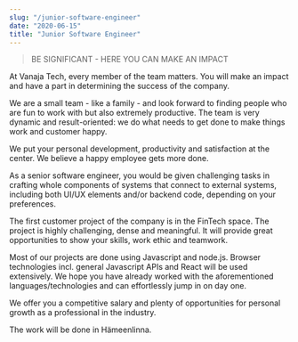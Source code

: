 ```yaml
---
slug: "/junior-software-engineer"
date: "2020-06-15"
title: "Junior Software Engineer"
---
```


> BE SIGNIFICANT - HERE YOU CAN MAKE AN IMPACT

At Vanaja Tech, every member of the team matters. You will make an impact and have a part in determining the success of the company.

We are a small team - like a family - and look forward to finding people who are fun to work with but also extremely productive. The team is very dynamic and result-oriented: we do what needs to get done to make things work and customer happy.

We put your personal development, productivity and satisfaction at the center. We believe a happy employee gets more done.

As a senior software engineer, you would be given challenging tasks in crafting whole components of systems that connect to external systems, including both UI/UX elements and/or backend code, depending on your preferences.

The first customer project of the company is in the FinTech space. The project is highly challenging, dense and meaningful. It will provide great opportunities to show your skills, work ethic and teamwork.

Most of our projects are done using Javascript and node.js. Browser technologies incl. general Javascript APIs and React will be used extensively. We hope you have already worked with the aforementioned languages/technologies and can effortlessly jump in on day one.

We offer you a competitive salary and plenty of opportunities for personal growth as a professional in the industry.

The work will be done in Hämeenlinna.
